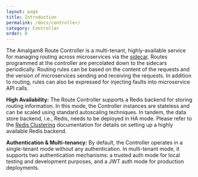 ```yaml
---
layout: page
title: Introduction
permalink: /docs/controller/
category: Controller
order: 0
---
```


The Amalgam8 Route Controller is a multi-tenant, highly-available service
for managing routing across microservices via the
[sidecar](/docs/sidecar/). Routes programmed at the controller are percolated
down to the sidecars periodically. Routing rules can be based on the
content of the requests and the version of microservices sending and
receiving the requests. In addition to routing, rules can also be expressed
for injecting faults into microservice API calls.

**High Availability:** The Route Controller supports a Redis backend for
storing routing information. In this mode, the Controller instances are
stateless and can be scaled using standard autoscaling techniques. In
tandem, the data store backend, i.e., Redis, needs to be deployed in HA
mode. Please refer to the
[Redis Clustering](http://redis.io/topics/cluster-tutorial) documentation
for details on setting up a highly available Redis backend.

**Authentication & Multi-tenancy:** By default, the Controller operates in
a single-tenant mode without any authentication. In multi-tenant mode, it
supports two authentication mechanisms: a trusted auth mode for local
testing and development purposes, and a JWT auth mode for production
deployments.
